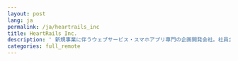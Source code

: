 ```yaml
---
layout: post
lang: ja
permalink: /ja/heartrails_inc
title: HeartRails Inc.
description: ' 新規事業に伴うウェブサービス・スマホアプリ専門の企画開発会社。社員全員がリモートワーク。 '
categories: full_remote
---
```

